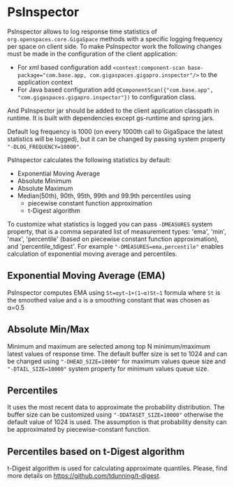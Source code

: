 # PsInspector

PsInspector allows to log response time statistics of `org.openspaces.core.GigaSpace` methods with a specific logging frequency per space on client side. 
To make PsInspector work the following changes must be made in the configuration of the client application:

- For xml based configuration add `<context:component-scan base-package="com.base.app, com.gigaspaces.gigapro.inspector"/>` to the application context
- For Java based configuration add `@ComponentScan({"com.base.app", "com.gigaspaces.gigapro.inspector"})` to configuration class.

And PsInspector jar should be added to the client application classpath in runtime. It is built with dependencies except gs-runtime and spring jars.

Default log frequency is 1000 (on every 1000th call to GigaSpace the latest statistics will be logged), but it can be changed by passing system property `"-DLOG_FREQUENCY=10000"`.

PsInspector calculates the following statistics by default:

- Exponential Moving Average
- Absolute Minimum
- Absolute Maximum
- Median(50th), 90th, 95th, 99th and 99.9th percentiles using 
  * piecewise constant function approximation 
  * t-Digest algorithm

To customize what statistics is logged you can pass `-DMEASURES` system property, that is a comma separated list of measurement types: 'ema', 'min', 'max', 'percentile' (based on piecewise constant function approximation), and 'percentile_tdigest'. For example `"-DMEASURES=ema,percentile"` enables calculation of exponential moving average and percentiles.

## Exponential Moving Average (EMA)

PsInspector computes EMA using `St=αyt−1+(1−α)St−1` formula where `St` is the smoothed value and `α` is a smoothing constant that was chosen as α=0.5

## Absolute Min/Max

Minimum and maximum are selected among top N minimum/maximum latest values of response time. The default buffer size is set to 1024 and can be changed using 
`"-DHEAD_SIZE=10000"` for maximum values queue size and `"-DTAIL_SIZE=10000"` system property for minimum values queue size.

## Percentiles

It uses the most recent data to approximate the probability distribution. The buffer size can be customized using `"-DDATASET_SIZE=10000"` otherwise the default value of 1024 is used. The assumption is that probability density can be approximated by piecewise-constant function.

## Percentiles based on t-Digest algorithm

t-Digest algorithm is used for calculating approximate quantiles. Please, find more details on https://github.com/tdunning/t-digest.